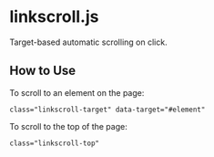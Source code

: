 # linkscroll.js

Target-based automatic scrolling on click.

## How to Use

To scroll to an element on the page:
```
class="linkscroll-target" data-target="#element"
```

To scroll to the top of the page:
```
class="linkscroll-top"
```